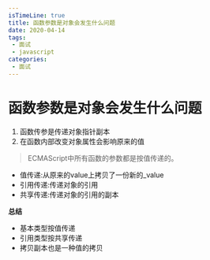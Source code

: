 ```yaml
---
isTimeLine: true
title: 函数参数是对象会发生什么问题
date: 2020-04-14
tags:
 - 面试
 - javascript
categories:
 - 面试
---
```

# 函数参数是对象会发生什么问题
1. 函数传参是传递对象指针副本
2. 在函数内部改变对象属性会影响原来的值

>ECMAScript中所有函数的参数都是按值传递的。

* 值传递:从原来的value上拷贝了一份新的_value
* 引用传递:传递对象的引用
* 共享传递:传递对象的引用的副本

**总结**
* 基本类型按值传递
* 引用类型按共享传递
* 拷贝副本也是一种值的拷贝

<comment/>